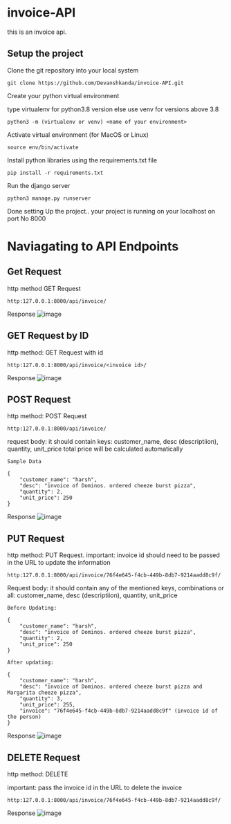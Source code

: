 # invoice-API
this is an invoice api.

## Setup the project

Clone the git repository into your local system
```
git clone https://github.com/Devanshkanda/invoice-API.git
```


Create your python virtual environment

type virtualenv for python3.8 version else use venv for versions above 3.8
```
python3 -m (virtualenv or venv) <name of your environment>
```

Activate virtual environment (for MacOS or Linux)
```
source env/bin/activate
```

Install python libraries using the requirements.txt file
```
pip install -r requirements.txt
```

Run the django server
```
python3 manage.py runserver
```
Done setting Up the project..
your project is running on your localhost on port No 8000

# Naviagating to API Endpoints

## Get Request

http method GET Request
```
http:127.0.0.1:8000/api/invoice/
```

Response
![image](https://github.com/Devanshkanda/invoice-API/assets/101200047/af93b524-ac4a-4129-bd5d-30f0a615ce74)

## GET Request by ID

http method: GET Request with id 
```
http:127.0.0.1:8000/api/invoice/<invoice id>/
```

Response
![image](https://github.com/Devanshkanda/invoice-API/assets/101200047/f782c035-43bd-4e42-8376-8703909a30c0)


## POST Request

http method: POST Request
```
http:127.0.0.1:8000/api/invoice/
```

request body: it should contain keys: customer_name, desc (descriptiion), quantity, unit_price
total price will be calculated automatically
```
Sample Data

{
    "customer_name": "harsh",
    "desc": "invoice of Dominos. ordered cheeze burst pizza",
    "quantity": 2,
    "unit_price": 250
}
```

Response
![image](https://github.com/Devanshkanda/invoice-API/assets/101200047/c6db016f-e980-4ebb-a7a6-416b9a792b39)

## PUT Request

http method: PUT Request. 
important: invoice id should need to be passed in the URL to update the information

```
http:127.0.0.1:8000/api/invoice/76f4e645-f4cb-449b-8db7-9214aadd8c9f/
```

Request body: it should contain any of the mentioned keys, combinations or all: customer_name, desc (descriptiion), quantity, unit_price

```
Before Updating:

{
    "customer_name": "harsh",
    "desc": "invoice of Dominos. ordered cheeze burst pizza",
    "quantity": 2,
    "unit_price": 250
}

After updating:

{
    "customer_name": "harsh",
    "desc": "invoice of Dominos. ordered cheeze burst pizza and Margarita cheeze pizza",
    "quantity": 3,
    "unit_price": 255,
    "invoice": "76f4e645-f4cb-449b-8db7-9214aadd8c9f" (invoice id of the person)
}
```

Response
![image](https://github.com/Devanshkanda/invoice-API/assets/101200047/2977fdb1-5982-4f40-a0a2-6abdf73e8e21)

## DELETE Request

http method: DELETE

important: pass the invoice id in the URL to delete the invoice

```
http:127.0.0.1:8000/api/invoice/76f4e645-f4cb-449b-8db7-9214aadd8c9f/
```

Response
![image](https://github.com/Devanshkanda/invoice-API/assets/101200047/a0ad62e2-3773-4677-9122-c72bde6d29d8)
